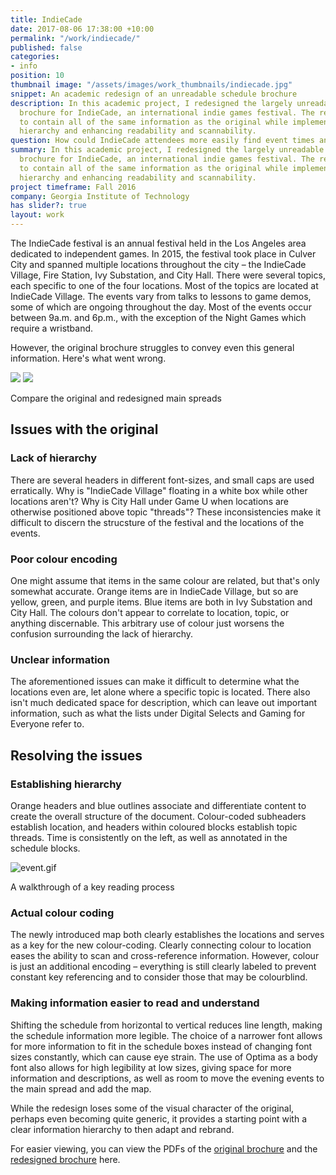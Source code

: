 ```yaml
---
title: IndieCade
date: 2017-08-06 17:38:00 +10:00
permalink: "/work/indiecade/"
published: false
categories:
- info
position: 10
thumbnail image: "/assets/images/work_thumbnails/indiecade.jpg"
snippet: An academic redesign of an unreadable schedule brochure
description: In this academic project, I redesigned the largely unreadable 2015 schedule
  brochure for IndieCade, an international indie games festival. The redesign needed
  to contain all of the same information as the original while implementing a stronger
  hierarchy and enhancing readability and scannability.
question: How could IndieCade attendees more easily find event times and locations?
summary: In this academic project, I redesigned the largely unreadable 2015 schedule
  brochure for IndieCade, an international indie games festival. The redesign needed
  to contain all of the same information as the original while implementing a stronger
  hierarchy and enhancing readability and scannability.
project timeframe: Fall 2016
company: Georgia Institute of Technology
has slider?: true
layout: work
---
```


The IndieCade festival is an annual festival held in the Los Angeles area dedicated to independent games. In 2015, the festival took place in Culver City and spanned multiple locations throughout the city – the IndieCade Village, Fire Station, Ivy Substation, and City Hall. There were several topics, each specific to one of the four locations. Most of the topics are located at IndieCade Village. The events vary from talks to lessons to game demos, some of which are ongoing throughout the day. Most of the events occur between 9a.m. and 6p.m., with the exception of the Night Games which require a wristband.

However, the original brochure struggles to convey even this general information. Here's what went wrong.

<div id="slider" class="mt-4">
 <!-- The before image is first -->
 <img src="/resources/indiecade/original.jpg" style="margin: 0" />
 <!-- The after image is last -->
 <img src="/resources/indiecade/final.jpg" style="margin: 0"/>
</div>
<p class='caption mt-2'>Compare the original and redesigned main spreads</p>


## Issues with the original

### Lack of hierarchy
There are several headers in different font-sizes, and small caps are used erratically. Why is "IndieCade Village" floating in a white box while other locations aren't? Why is City Hall under Game U when locations are otherwise positioned above topic "threads"? These inconsistencies make it difficult to discern the strucsture of the festival and the locations of the events.

### Poor colour encoding
One might assume that items in the same colour are related, but that's only somewhat accurate. Orange items are in IndieCade Village, but so are yellow, green, and purple items. Blue items are both in Ivy Substation and City Hall. The colours don't appear to correlate to location, topic, or anything discernable. This arbitrary use of colour just worsens the confusion surrounding the lack of hierarchy.

### Unclear information
The aforementioned issues can make it difficult to determine what the locations even are, let alone where a specific topic is located. There also isn't much dedicated space for description, which can leave out important information, such as what the lists under Digital Selects and Gaming for Everyone refer to.

## Resolving the issues

### Establishing hierarchy
Orange headers and blue outlines associate and differentiate content to create the overall structure of the document. Colour-coded subheaders establish location, and headers within coloured blocks establish topic threads. Time is consistently on the left, as well as annotated in the schedule blocks.

![event.gif](/uploads/event.gif)
<p class="caption">A walkthrough of a key reading process</p>

### Actual colour coding
The newly introduced map both clearly establishes the locations and serves as a key for the new colour-coding. Clearly connecting colour to location eases the ability to scan and cross-reference information. However, colour is just an additional encoding – everything is still clearly labeled to prevent constant key referencing and to consider those that may be colourblind.

### Making information easier to read and understand
Shifting the schedule from horizontal to vertical reduces line length, making the schedule information more legible. The choice of a narrower font allows for more information to fit in the schedule boxes instead of changing font sizes constantly, which can cause eye strain. The use of Optima as a body font also allows for high legibility at low sizes, giving space for more information and descriptions, as well as room to move the evening events to the main spread and add the map.

While the redesign loses some of the visual character of the original, perhaps even becoming quite generic, it provides a starting point with a clear information hierarchy to then adapt and rebrand.

For easier viewing, you can view the PDFs of the [original brochure](/resources/indiecade/Original%20IndieCade%20Brochure.pdf) and the [redesigned brochure](/resources/indiecade/Redesigned%20IndieCade%20Brochure.pdf) here.
